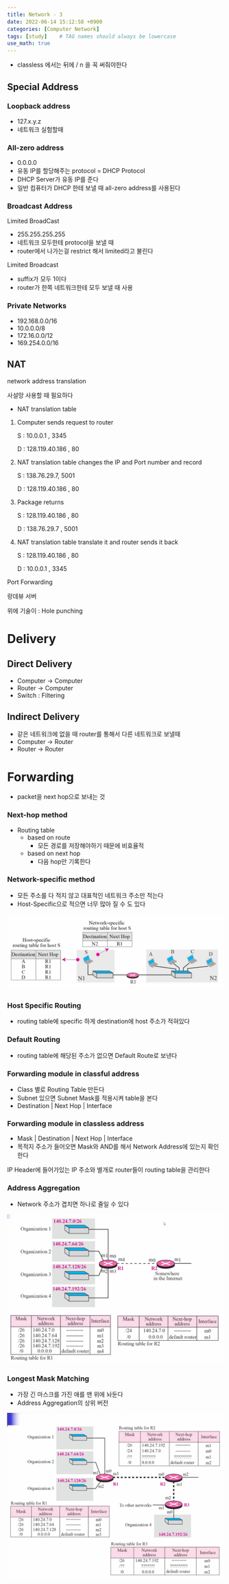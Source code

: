 ```yaml
---
title: Network - 3
date: 2022-06-14 15:12:58 +0900
categories: [Computer Network]
tags: [study]    # TAG names should always be lowercase
use_math: true
---
```


- classless 에서는 뒤에 / n 을 꼭 써줘야한다

## Special Address

### Loopback address

- 127.x.y.z
- 네트워크 실험할때

### All-zero address

- 0.0.0.0
- 유동 IP를 할당해주는 protocol = DHCP Protocol
- DHCP Server가 유동 IP를 준다
- 일반 컴퓨터가 DHCP 한테 보낼 때 all-zero address를 사용된다

### Broadcast Address

Limited BroadCast

- 255.255.255.255
- 네트워크 모두한테 protocol을 보낼 때
- router에서 나가는걸 restrict 해서 limited라고 불린다

Limited Broadcast

- suffix가 모두 1이다
- router가 한쪽 네트워크한테 모두 보낼 때 사용

### Private Networks

- 192.168.0.0/16
- 10.0.0.0/8
- 172.16.0.0/12
- 169.254.0.0/16

## NAT

network address translation

사설망 사용할 때 필요하다

- NAT translation table
1. Computer sends request to router
    
    S :  10.0.0.1 , 3345
    
    D : 128.119.40.186 , 80
    
2. NAT translation table changes the IP and Port number and record 
    
    S : 138.76.29.7, 5001
    
    D : 128.119.40.186 , 80
    
3. Package returns
    
    S : 128.119.40.186 , 80
    
    D :  138.76.29.7 , 5001
    
4. NAT translation table translate it  and router sends it back
    
    S : 128.119.40.186 , 80
    
    D : 10.0.0.1 , 3345 
    

Port Forwarding

랑데뷰 서버

위에 기술이 : Hole punching

# Delivery

## Direct Delivery

- Computer → Computer
- Router → Computer
- Switch : Filtering

## Indirect Delivery

- 같은 네트워크에 없을 때 router를 통해서 다른 네트워크로 보낼때
- Computer → Router
- Router → Router

# Forwarding

- packet을 next hop으로 보내는 것

### Next-hop method

- Routing table
    - based on route
        - 모든 경로를 저장해야하기 때문에 비효율적
    - based on next hop
        - 다음 hop만 기록한다

### Network-specific method

- 모든 주소를 다 적지 않고 대표적인 네트워크 주소만 적는다
- Host-Specific으로 적으면 너무 많아 질 수 도 있다

<img src="/assets/img/network_img/network_5.png">


### Host Specific Routing

- routing table에 specific 하게 destination에 host 주소가 적혀있다

### Default Routing

- routing table에 해당된 주소가 없으면 Default Route로 보낸다

### Forwarding module in classful address

- Class 별로 Routing Table 만든다
- Subnet 있으면 Subnet Mask를 적용시켜 table을 본다
- Destination | Next Hop | Interface

### Forwarding module in classless address

- Mask | Destination | Next Hop | Interface
- 목적지 주소가 들어오면 Mask와 AND를 해서 Network Address에 있는지 확인한다

IP Header에 들어가있는 IP 주소와 별개로 router들이 routing table을 관리한다

### Address Aggregation

- Network 주소가 겹치면 하나로 줄일 수 있다

<img src="/assets/img/network_img/network_6.png">


### Longest Mask Matching

- 가장 긴 마스크를 가진 애를 맨 위에 놔둔다
- Address Aggregation의 상위 버전

<img src="/assets/img/network_img/network_7.png">
